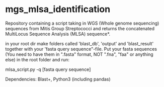 # mgs_mlsa_identification
Repository containing a script taking in WGS (Whole genome sequencing) sequences from Mitis Group Streptococci and returns the concatenated MultiLocus Sequence Analysis (MLSA) sequence*. 

in your root dir make folders called 'blast_db', 'output' and 'blast_result' together with your 'fasta query sequence"-file. Put your fasta sequences (You need to have them in ".fasta" format, NOT ".fna", "faa" or anything else) in the root folder and run:

mlsa_script.py -q [fasta query sequence]


Dependencies: Blast+, Python3 (including pandas)

